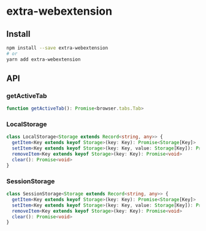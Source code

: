 # extra-webextension
## Install
```sh
npm install --save extra-webextension
# or
yarn add extra-webextension
```

## API
### getActiveTab
```ts
function getActiveTab(): Promise<browser.tabs.Tab>
```

### LocalStorage
```ts
class LocalStorage<Storage extends Record<string, any>> {
  getItem<Key extends keyof Storage>(key: Key): Promise<Storage[Key]>
  setItem<Key extends keyof Storage>(key: Key, value: Storage[Key]): Promise<void>
  removeItem<Key extends keyof Storage>(key: Key): Promise<void>
  clear(): Promise<void>
}
```

### SessionStorage
```ts
class SessionStorage<Storage extends Record<string, any>> {
  getItem<Key extends keyof Storage>(key: Key): Promise<Storage[Key]>
  setItem<Key extends keyof Storage>(key: Key, value: Storage[Key]): Promise<void>
  removeItem<Key extends keyof Storage>(key: Key): Promise<void>
  clear(): Promise<void>
}
```
